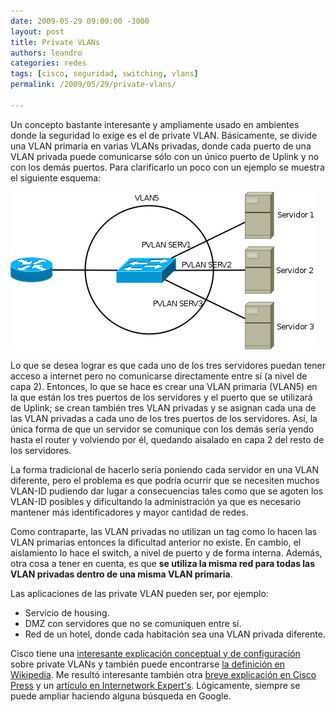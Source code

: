 ```yaml
---
date: 2009-05-29 09:00:00 -3000
layout: post
title: Private VLANs
authors: leandro
categories: redes
tags: [cisco, seguridad, switching, vlans]
permalink: /2009/05/29/private-vlans/

---
```


Un concepto bastante interesante y ampliamente usado en ambientes donde la
seguridad lo exige es el de private VLAN. Básicamente, se divide una VLAN
primaria en varias VLANs privadas, donde cada puerto de una VLAN privada puede
comunicarse sólo con un único puerto de Uplink y no con los demás puertos. Para
clarificarlo un poco con un ejemplo se muestra el siguiente esquema:
<!-- more -->

![Topología de ejemplo](/images/blog/private-vlans.png)

Lo que se desea lograr es que cada uno de los tres servidores puedan tener
acceso a internet pero no comunicarse directamente entre sí (a nivel de capa 2).
Entonces, lo que se hace es crear una VLAN primaria (VLAN5) en la que están los
tres puertos de los servidores y el puerto que se utilizará de Uplink; se crean
también tres VLAN privadas y se asignan cada una de las VLAN privadas a cada uno
de los tres puertos de los servidores. Así, la única forma de que un servidor se
comunique con los demás sería yendo hasta el router y volviendo por él, quedando
aisalado en capa 2 del resto de los servidores.

La forma tradicional de hacerlo sería poniendo cada servidor en una VLAN
diferente, pero el problema es que podría ocurrir que se necesiten muchos
VLAN-ID pudiendo dar lugar a consecuencias tales como que se agoten los VLAN-ID
posibles y dificultando la administración ya que es necesario mantener más
identificadores y mayor cantidad de redes.

Como contraparte, las VLAN privadas no utilizan un tag como lo hacen las VLAN
primarias entonces la dificultad anterior no existe. En cambio, el aislamiento
lo hace el switch, a nivel de puerto y de forma interna. Además, otra cosa a
tener en cuenta, es que **se utiliza la misma red para todas las VLAN privadas
dentro de una misma VLAN primaria**.

Las aplicaciones de las private VLAN pueden ser, por ejemplo:

* Servicio de housing.
* DMZ con servidores que no se comuniquen entre sí.
* Red de un hotel, donde cada habitación sea una VLAN privada diferente.

Cisco tiene una
[interesante explicación conceptual y de configuración](http://www.cisco.com/en/US/products/hw/switches/ps700/products_tech_note09186a008013565f.shtml)
sobre private VLANs y también puede encontrarse
[la definición en Wikipedia](http://en.wikipedia.org/wiki/Private_VLAN). Me
resultó interesante también otra
[breve explicación en Cisco Press](http://www.ciscopress.com/articles/article.asp?p=29803&amp;seqNum=6)
y un
[artículo en Internetwork Expert's](http://blog.internetworkexpert.com/2008/01/31/understanding-private-vlans/).
Lógicamente, siempre se puede ampliar haciendo alguna búsqueda en Google.
